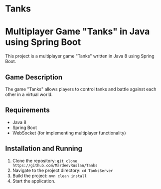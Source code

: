 # Tanks
# Multiplayer Game "Tanks" in Java using Spring Boot

This project is a multiplayer game "Tanks" written in Java 8 using Spring Boot.

## Game Description
The game "Tanks" allows players to control tanks and battle against each other in a virtual world.

## Requirements
- Java 8
- Spring Boot
- WebSocket (for implementing multiplayer functionality)

## Installation and Running
1. Clone the repository: `git clone https://github.com/MardeevRuslan/Tanks`
2. Navigate to the project directory: `cd TanksServer`
3. Build the project: `mvn clean install`
4. Start the application.
